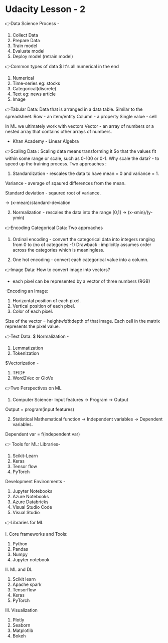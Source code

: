 # Udacity Lesson - 2

👉Data Science Process -
1. Collect Data
2. Prepare Data
3. Train model
4. Evaluate model
5. Deploy model (retrain model)

👉Common types of data
$ It's all numerical in the end 
1. Numerical
2. Time-series eg: stocks
3. Categorical(discrete)
4. Text eg: news article 
5. Image

👉Tabular Data:
Data that is arranged in a data table. Similar to the spreadsheet.
Row - an item/entity
Column - a property 
Single value - cell

In ML we ultimately work with vectors 
Vector - an array of numbers or a nested array that contains other arrays of numbers.

- Khan Academy - Linear Algebra 

👉Scaling Data : 
Scaling data means transforming it So that the values fit within some range or scale, such as 0-100 or 0-1. 
Why scale the data? - to speed up the training process. 
Two approaches : 
1. Standardization - rescales the data to have mean = 0 and variance = 1. 

Variance - average of sqaured differences from the mean.

Standard deviation - sqaured root of variance. 

-> (x-mean)/standard-deviation 

2. Normalization - rescales the data into the range [0,1]
-> (x-xmin)/(y-ymin)

👉Encoding Categorical Data: 
Two approaches 

1. Ordinal encoding - convert the categorical data into integers ranging from 0 to (no of categories -1)
Drawback : implicitly assumes order across the categories which is meaningless. 

2. One hot encoding - convert each categorical value into a column. 

👉Image Data: 
How to convert image into vectors? 
- each pixel can be represented by a vector of three numbers (RGB)

-Encoding an Image: 
1. Horizontal position of each pixel.
2. Vertical position of each pixel.
3. Color of each pixel. 

Size of the vector = height*width*depth of that image. 
Each cell in the matrix represents the pixel value. 

👉Text Data:
$ Normalization -
1. Lemmatization 
2. Tokenization 

$Vectorization - 
1. TFIDF
2. Word2Vec or GloVe

👉Two Perspectives on ML

1. Computer Science-
Input features -> Program -> Output

Output = program(input features)

2. Statistical 
Mathematical function ->  Independent variables -> Dependent variables.

Dependent var = f(independent var)

👉 Tools for ML:
Libraries- 
1. Scikit-Learn 
2. Keras 
3. Tensor flow
4. PyTorch 

Development Environments - 
1. Jupyter Notebooks
2. Azure Notebooks 
3. Azure Databricks 
4. Visual Studio Code
5. Visual Studio

👉Libraries for ML

I. Core frameworks and Tools:
1. Python
2. Pandas
3. Numpy
4. Jupyter notebook

II. ML and DL
1. Scikit learn
2. Apache spark
3. Tensorflow
4. Keras 
5. PyTorch

III. Visualization
1. Plotly
2. Seaborn
3. Matplotlib
4. Bokeh
